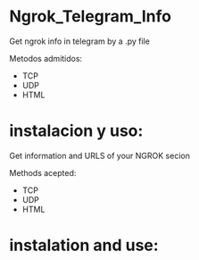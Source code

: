 # Ngrok_Telegram_Info
Get ngrok info in telegram by a .py file


Metodos admitidos:
- TCP
- UDP
- HTML

instalacion y uso:
============================================================================
Get information and URLS of your NGROK secion

Methods acepted:
- TCP
- UDP
- HTML

instalation and use: 
============================================================================
